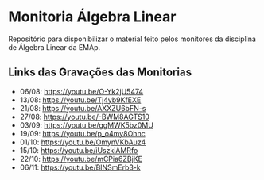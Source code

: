 # Monitoria Álgebra Linear

Repositório para disponibilizar o material feito pelos monitores da disciplina de Álgebra Linear da EMAp.

## Links das Gravações das Monitorias

* 06/08: https://youtu.be/O-Yk2jU5474
* 13/08: https://youtu.be/Tj4yb9KfEXE
* 21/08: https://youtu.be/AXXZU6bFN-s
* 27/08: https://youtu.be/-BWM8AGTS10
* 03/09: https://youtu.be/ggMWK5bz0MU
* 19/09: https://youtu.be/p_o4my8Ohnc
* 01/10: https://youtu.be/OmynVKbAuz4
* 15/10: https://youtu.be/iUszkiAMRfo
* 22/10: https://youtu.be/mCPia6ZBjKE
* 06/11: https://youtu.be/BlNSmErb3-k
